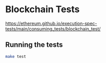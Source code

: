# Blockchain Tests

https://ethereum.github.io/execution-spec-tests/main/consuming_tests/blockchain_test/

## Running the tests

```bash
make test
```
